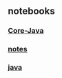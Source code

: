 ## notebooks
> 
###  [Core-Java](https://github.com/Alex5Moon/notebooks/blob/master/CoreJavaVolume-I/readme.md)
>
### [notes](https://github.com/lu666666/notebooks/blob/master/notes/readme.md)
>
### [java](https://github.com/lu666666/notebooks/blob/master/java/readme.md)
> 


